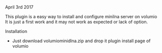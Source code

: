 April 3rd 2017

This plugin is a easy way to install and configure minilna server on volumio
It is just a first work and it may not work as expected or lack of option.

Installation

- Just download volumiominidlna.zip and drop it plugin install page of volumio

